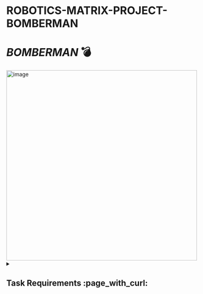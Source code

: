 # ROBOTICS-MATRIX-PROJECT-BOMBERMAN
# _BOMBERMAN_ 💣
<img width="500" hight="300" alt="image" src="https://github.com/anacimpeanu/ROBOTICS-MATRIX-PROJECT-BOMBERMAN/assets/115561036/da6032fb-f84a-47ed-8ab9-d08c44cfad46">
<details>
  <summary> 
     <h2> Task Requirements :page_with_curl:  </h2>
  </summary>
  
  <details>
    <summary> 
     <h3>Menu Requirements :bookmark_tabs:</h3>
  </summary>
   Create a menu for your game, emphasis on the game. The player
  should scroll on the LCD with the joystick. The menu should include the following functionality:
